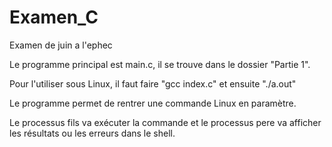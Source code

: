 # Examen_C

Examen de juin a l'ephec

Le programme principal est main.c, il se trouve dans le dossier "Partie 1".

Pour l'utiliser sous Linux, il faut faire "gcc index.c" et ensuite "./a.out"

Le programme permet de rentrer une commande Linux en paramètre.

Le processus fils va exécuter la commande et le processus pere va afficher les résultats ou les erreurs dans le shell.
